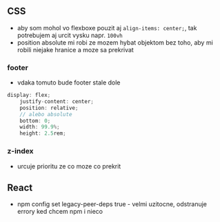 ## CSS
- aby som mohol vo flexboxe pouzit aj `align-items: center;`, tak potrebujem aj urcit vysku napr. `100vh`
- position absolute mi robi ze mozem hybat objektom bez toho, aby mi robili niejake hranice a moze sa prekrivat

### footer
- vdaka tomuto bude footer stale dole
```CS
display: flex;
    justify-content: center;
    position: relative;
    // alebo absolute
    bottom: 0;
    width: 99.9%;
    height: 2.5rem; 
```
### z-index
- urcuje prioritu ze co moze co prekrit

## React
- npm config set legacy-peer-deps true - velmi uzitocne, odstranuje errory ked chcem npm i nieco